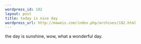 ```yaml
--- 
wordpress_id: 182
layout: post
title: today is nice day
wordpress_url: http://maweis.com/index.php/archives/182.html
---
```

the day is sunshine, wow, what a wonderful day.
